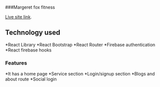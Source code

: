 ###Margeret fox fitness

[Live site link](https://margeret-fox-fitness.web.app/home).

## Technology used
*React Library
*React Bootstrap
*React Router
*Firebase authentication
*React firebase hooks

### Features

*It has a home page
*Service section
*Login/signup section
*Blogs and about route
*Social login
